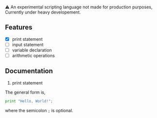 ⚠️ An experimental scripting language not made for production purposes, Currently under heavy developement.

## Features
- [x] print statement
- [ ] input statement
- [ ] variable declaration
- [ ] arithmetic operations

## Documentation

1) print statement

The general form is,
```py
print "Hello, World!";
```

where the semicolon `;` is optional.
